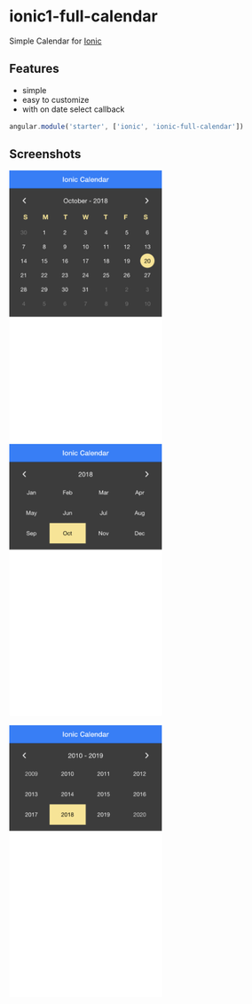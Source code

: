 # ionic1-full-calendar

Simple Calendar for [Ionic](http://ionicframework.com/)

## Features

* simple
* easy to customize
* with on date select callback

>
``` JavaScript
angular.module('starter', ['ionic', 'ionic-full-calendar'])
```

## Screenshots
<img src="www/img/screenshot-1.png" width="275">  <img src="www/img/screenshot-2.png" width="275">

<img src="www/img/screenshot-3.png" width="275">